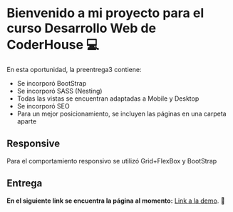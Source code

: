 # Bienvenido a mi proyecto para el curso Desarrollo Web de CoderHouse 💻

En esta oportunidad, la preentrega3 contiene:

-   Se incorporó BootStrap
-   Se incorporó SASS (Nesting)
-   Todas las vistas se encuentran adaptadas a Mobile y Desktop
-   Se incorporó SEO
-   Para un mejor posicionamiento, se incluyen las páginas en una carpeta aparte

## Responsive

Para el comportamiento responsivo se utilizó Grid+FlexBox y BootStrap

## Entrega

**En el siguiente link se encuentra la página al momento:** [Link a la demo](https://marianoacciaresi.github.io/PreEntrega3-Acciaresi-Mariano/). 🚀